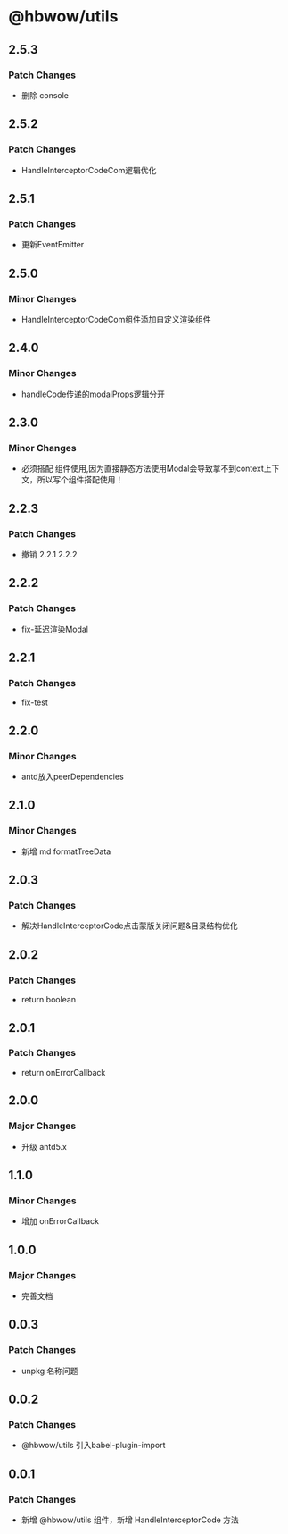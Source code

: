 # @hbwow/utils

## 2.5.3

### Patch Changes

- 删除 console

## 2.5.2

### Patch Changes

- HandleInterceptorCodeCom逻辑优化

## 2.5.1

### Patch Changes

- 更新EventEmitter

## 2.5.0

### Minor Changes

- HandleInterceptorCodeCom组件添加自定义渲染组件

## 2.4.0

### Minor Changes

- handleCode传递的modalProps逻辑分开

## 2.3.0

### Minor Changes

- 必须搭配 <HandleInterceptorCodeCom /> 组件使用,因为直接静态方法使用Modal会导致拿不到context上下文，所以写个组件搭配使用！

## 2.2.3

### Patch Changes

- 撤销 2.2.1 2.2.2

## 2.2.2

### Patch Changes

- fix-延迟渲染Modal

## 2.2.1

### Patch Changes

- fix-test

## 2.2.0

### Minor Changes

- antd放入peerDependencies

## 2.1.0

### Minor Changes

- 新增 md formatTreeData

## 2.0.3

### Patch Changes

- 解决HandleInterceptorCode点击蒙版关闭问题&目录结构优化

## 2.0.2

### Patch Changes

- return boolean

## 2.0.1

### Patch Changes

- return onErrorCallback

## 2.0.0

### Major Changes

- 升级 antd5.x

## 1.1.0

### Minor Changes

- 增加 onErrorCallback

## 1.0.0

### Major Changes

- 完善文档

## 0.0.3

### Patch Changes

- unpkg 名称问题

## 0.0.2

### Patch Changes

- @hbwow/utils 引入babel-plugin-import

## 0.0.1

### Patch Changes

- 新增 @hbwow/utils 组件，新增 HandleInterceptorCode 方法
